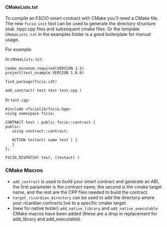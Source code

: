 #### CMakeLists.txt
To compile an FSCIO smart contract with CMake you'll need a CMake file. The new `fscio-init` tool can be used to generate the directory structure stub .hpp/.cpp files and subsequent cmake files. Or the template `CMakeLists.txt` in the examples folder is a good boilerplate for manual usage.

For example:

In `CMakeLists.txt`:
```
cmake_minimum_required(VERSION 3.5)
project(test_example VERSION 1.0.0)

find_package(fscio.cdt)

add_contract( test test test.cpp )
```


In `test.cpp`:

```
#include <fsciolib/fscio.hpp>
using namespace fscio;

CONTRACT test : public fscio::contract {
public:
   using contract::contract;

   ACTION testact( name test ) {
   }
};

FSCIO_DISPATCH( test, (testact) )
```

### CMake Macros
- `add_contract` is used to build your smart contract and generate an ABI, the first parameter is the contract name, the second is the cmake target name, and the rest are the CPP files needed to build the contract.
- `target_ricardian_directory` can be used to add the directory where your ricardian contracts live to a specific cmake target.
- (new for native tester) `add_native_library` and `add_native_executable` CMake macros have been added (these are a drop in replacement for add_library and add_executable).

